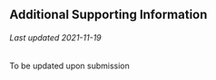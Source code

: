 ## Additional Supporting Information
###### Last updated 2021-11-19

To be updated upon submission

